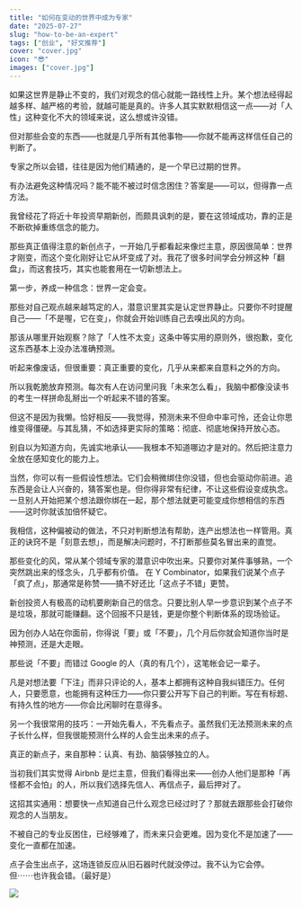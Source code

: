 ```yaml
---
title: "如何在变动的世界中成为专家"
date: "2025-07-27"
slug: "how-to-be-an-expert"
tags: ["创业", "好文推荐"]
cover: "cover.jpg"
icon: "😎"
images: ["cover.jpg"]
---
```

如果这世界是静止不变的，我们对观念的信心就能一路线性上升。某个想法经得起越多样、越严格的考验，就越可能是真的。许多人其实默默相信这一点——对「人性」这种变化不大的领域来说，这么想或许没错。



但对那些会变的东西——也就是几乎所有其他事物——你就不能再这样信任自己的判断了。



专家之所以会错，往往是因为他们精通的，是一个早已过期的世界。



有办法避免这种情况吗？能不能不被过时信念困住？答案是——可以，但得靠一点方法。



我曾经花了将近十年投资早期新创，而颇具讽刺的是，要在这领域成功，靠的正是不断砍掉重练信念的能力。



那些真正值得注意的新创点子，一开始几乎都看起来像烂主意，原因很简单：世界才刚变，而这个变化刚好让它从坏变成了对。我花了很多时间学会分辨这种「翻盘」，而这套技巧，其实也能套用在一切新想法上。



第一步，养成一种信念：世界一定会变。



那些对自己观点越来越笃定的人，潜意识里其实是认定世界静止。只要你不时提醒自己——「不是喔，它在变」，你就会开始训练自己去嗅出风的方向。



那该从哪里开始观察？除了「人性不太变」这条中等实用的原则外，很抱歉，变化这东西基本上没办法准确预测。



听起来像废话，但很重要：真正重要的变化，几乎从来都来自意料之外的方向。



所以我乾脆放弃预测。每次有人在访问里问我「未来怎么看」，我脑中都像没读书的考生一样拼命乱掰出一个听起来不错的答案。



但这不是因为我懒。恰好相反——我觉得，预测未来不但命中率可怜，还会让你思维变得僵硬。与其乱猜，不如选择更实际的策略：彻底、彻底地保持开放心态。



别自以为知道方向，先诚实地承认——我根本不知道哪边才是对的。然后把注意力全放在感知变化的能力上。



当然，你可以有一些假设性想法。它们会稍微绑住你没错，但也会驱动你前进。追东西是会让人兴奋的，猜答案也是。但你得非常有纪律，不让这些假设变成执念。
一旦别人开始把某个想法跟你绑在一起，那个想法就更可能变成你想相信的东西——这时你就该加倍怀疑它。



我相信，这种偏被动的做法，不只对判断想法有帮助，连产出想法也一样管用。真正的诀窍不是「刻意去想」，而是解决问题时，不打断那些莫名冒出来的直觉。



那些变化的风，常从某个领域专家的潜意识中吹出来。只要你对某件事够熟，一个突然跳出来的怪念头，几乎都有价值。
在 Y Combinator，如果我们说某个点子「疯了点」，那通常是称赞——搞不好还比「这点子不错」更赞。



新创投资人有极高的动机要刷新自己的信念。只要比别人早一步意识到某个点子不是垃圾，那就可能赚翻。这个回报不只是钱，更是你整个判断体系的现场验证。



因为创办人站在你面前，你得说「要」或「不要」，几个月后你就会知道你当时是神预测，还是大走眼。



那些说「不要」而错过 Google 的人（真的有几个），这笔帐会记一辈子。



凡是对想法要「下注」而非只评论的人，基本上都拥有这种自我纠错压力。任何人，只要愿意，也能拥有这种压力——你只要公开写下自己的判断。写在有标题、有持久性的地方——你会比闲聊时在意得多。



另一个我很常用的技巧：一开始先看人，不先看点子。虽然我们无法预测未来的点子长什么样，但我很能预测什么样的人会生出未来的点子。



真正的新点子，来自那种：认真、有劲、脑袋够独立的人。



当初我们其实觉得 Airbnb 是烂主意，但我们看得出来——创办人他们是那种「再怪都不会怕」的人，所以我们选择先信人、再信点子，最后押对了。



这招其实通用：想要快一点知道自己什么观念已经过时了？那就去跟那些会打破你观念的人当朋友。



不被自己的专业反困住，已经够难了，而未来只会更难。因为变化不是加速了——变化一直都在加速。



点子会生出点子，这场连锁反应从旧石器时代就没停过。我不认为它会停。
但⋯⋯也许我会错。（最好是）




![](https://prod-files-secure.s3.us-west-2.amazonaws.com/112d0858-5090-4d34-a606-b75eb8d65fd2/46476355-9cf3-4e99-9b7a-3531bc426380/1000202064.png?X-Amz-Algorithm=AWS4-HMAC-SHA256&X-Amz-Content-Sha256=UNSIGNED-PAYLOAD&X-Amz-Credential=ASIAZI2LB466R7WXUVII%2F20250912%2Fus-west-2%2Fs3%2Faws4_request&X-Amz-Date=20250912T181552Z&X-Amz-Expires=3600&X-Amz-Security-Token=IQoJb3JpZ2luX2VjELr%2F%2F%2F%2F%2F%2F%2F%2F%2F%2FwEaCXVzLXdlc3QtMiJHMEUCIBf5F3yrfBeRw3nYcD8%2FN%2BsYaWnqjh0rY3NsRQ9FVrBsAiEAvCYvLPypol%2BypugUBxVc4chVKuqYxFFl3tPRxLM7%2FSoq%2FwMIMxAAGgw2Mzc0MjMxODM4MDUiDOaaQEdq64p4S%2BHAbCrcAz6MNR1T9ZQKw9NSNXDXUKez0Nqil1C7kcaLG4Ybv8EAhWxz1Ye7How8ImgUT9n1rhrxLaCHBWjjK424v3neS4q9QWOsGaMc4Kw2SJHHtIj0uw6bdh0k0xMLcyALi7awjhUR23z4hUWLUccXQPULJt6xg26u9hXT8hhXGH2UVqOY2yDWDuEyIxSTLCj%2FHIh4kszGRdzDhJtvQhIzAzF0L5KgkeNBf4GqAdxTNsCCLUx6%2FJcu89gSn6btNKRjsy0jK%2BLkw%2Bhug8u97BjR0cq1BeMnsVf7aysn4irzPO0O%2B2vJf3YFlBuN7OnCVdfMxjwjYekpoKvB%2F7YM8JuGipcOUZomv3UoTjb6jDx%2B717mhzOOzcyHPhkDaz6Lw140Q0pWYDANmFIB4xmV8lqn7FHZySgv0S9Kd30Zg%2Bv9WTY5YsniibvxM0yb5uAWSqYziA%2BLEaCyxdM9hG39lJX%2B5sZDFXYZSLoVsyN8iNfVkwFU45t8dTeeXOQ1TE8KROO9e7zAN5NW%2FD8MtGcoJmo%2Ft%2B3MIjBLfNS5RVDIU4jIE0FmLvo2jJKN4%2FlidU5GOkFB%2BFpPCUcqPVpG9h97vbWGU%2ByI5A0Xq3WweCNf5m2XtP7OUoQ4jvJkAi0v6hOL9dfQMNivkcYGOqUBQ7F1NGubeEWWiw%2Fg6Bw6pLQBmimYajnSvT32z0ktTCcL%2FTpXYu04Spf1pllA6Bhlo2WBkOnzKsvd2FRHDxBNDzVZxCpBJwDubIOUk5%2F0%2BHVlqmOOYTj%2BSMXGuHVsBRtzSNZ9nWh9YAbZjVUu%2BgObJtVbeLX3OieJl%2FizNevSfv8WQS59fcSmBTVtH0EX%2BK0SN4U3IIiBaTh%2BLNDlRfyByU%2B4r3AD&X-Amz-Signature=8346ab805434dea31c4e1ed599b69087bf9e6b75039c56a56ce65fe6f5a0259f&X-Amz-SignedHeaders=host&x-amz-checksum-mode=ENABLED&x-id=GetObject)

